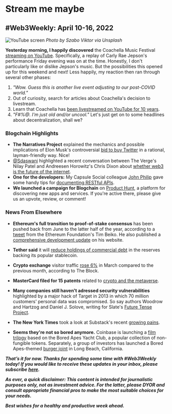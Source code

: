 # Stream me maybe
## #Web3Weekly: April 10-16, 2022

![YouTube screen](https://images.unsplash.com/photo-1540655037529-dec987208707?ixlib=rb-1.2.1&ixid=MnwxMjA3fDB8MHxwaG90by1wYWdlfHx8fGVufDB8fHx8&auto=format&fit=crop&w=3321&q=80)
*Photo by Szabo Viktor via Unsplash*

**Yesterday morning, I happily discovered** the Coachella Music Festival [streaming on YouTube](https://www.youtube.com/coachella). Specifically, a replay of Carly Rae Jepson's performance Friday evening was on at the time.
Honestly, I don't particularly like or dislike Jepson's music. But the possibilities this opened up for this weekend and next!
Less happily, my reaction then ran through several other phases:
1. *"Wow. Guess this is another live event adjusting to our post-COVID world."*
2. Out of curiosity, search for articles about Coachella's decision to livestream.
3. Learn that Coachella has [been livestreamed on YouTube for 10 years](https://variety.com/2022/music/news/coachella-livestream-youtube-watch-online-1235233209/).
4. *"F#%@. I'm just old and/or uncool."*
Let's just get on to some headlines about decentralization, shall we?

### Blogchain Highlights
- **The Narratives Project** explained the mechanics and possible implications of Elon Musk's controversial [bid to buy Twitter](https://blogchain.app/p/elon-musk-s-bid-for-twitter-the-future-of-the-platform/XlQ3Zw3EXc) in a rational, layman-friendly way. Nice!
- [@Sdaswani](https://blogchain.app/id/sdaswani) highlighted a recent conversation between The Verge's Nilay Patel and Andreesen Horowitz's Chris Dixon about [whether web3 is the future of the internet](https://blogchain.app/p/is-web3-the-future-of-the-internet/zgAWEF6rFc).
- **One for the developers:** My Capsule Social colleague [John Philip](https://blogchain.app/id/john) gave some handy tips for [documenting RESTful APIs](https://blogchain.app/p/rest-ful-api-documentation-with-open-api-specification/wCoQWTZooF).
- **We launched a campaign for Blogchain** on [Product Hunt](https://www.producthunt.com/posts/blogchain), a platform for discovering new apps and services. If you're active there, please give us an upvote, review, or comment!

### News From Elsewhere

- **Ethereum's full transition to proof-of-stake consensus** has been pushed back from June to the latter half of the year, according to a [tweet](https://twitter.com/TimBeiko/status/1514010098145759232?ref_src=twsrc%5Etfw%7Ctwcamp%5Etweetembed%7Ctwterm%5E1514010098145759232%7Ctwgr%5E%7Ctwcon%5Es1_&ref_url=https%3A%2F%2Fwww.coindesk.com%2Fbusiness%2F2022%2F04%2F13%2Fethereum-merge-no-longer-expected-in-june%2F) from the Ethereum Foundation's Tim Beiko. He also published a [comprehensive development update](https://tim.mirror.xyz/M_3JZXBkvXnr3W1222WIDo1ipMuFymszjH-FP40CO5c) on his website.

- **Tether said** it will [reduce holdings of commercial debt](https://www.cnbc.com/2022/04/13/tether-to-reduce-commercial-paper-holdings-in-usdt-reserves.html) in the reserves backing its popular stablecoin.

- **Crypto exchange** visitor traffic [rose 6%](https://www.theblockcrypto.com/linked/141331/cryptocurrency-exchange-visitor-traffic-rose-in-march?utm_source=feedly&utm_medium=rss) in March compared to the previous month, according to The Block.

- **MasterCard filed for 15 patents** related to [crypto and the metaverse](https://www.theblockcrypto.com/post/141469/mastercard-files-for-more-than-a-dozen-metaverse-and-crypto-trademarks?utm_source=rss&utm_medium=rss).

- **Many companies still haven't adressed security vulnerabilities** highlighted by a major hack of Target in 2013 in which 70 million customers' personal data was compromised. So say authors Woodrow and Hartzog and Daniel J. Solove, writing for Slate's [Future Tense Project](https://slate.com/technology/2022/04/breached-excerpt-hartzog-solove-target.html).

- **The New York Times** took a look at Substack's recent [growing pains](https://www.nytimes.com/2022/04/13/business/media/substack-growth-newsletters.html).

- **Seems they're not so bored anymore.** Coinbase is launching a [film trilogy](https://www.theblockcrypto.com/linked/141505/coinbase-is-launching-a-bored-apes-themed-film-trilogy) based on the Bored Apes Yacht Club, a popular collection of non-fungible tokens. Separately, a group of investors has launched a Bored Apes-themed [burger joint](https://decrypt.co/97474/bored-ape-yacht-club-themed-burger-joint-debuts-in-california) in Long Beach, California.

_**That’s it for now. Thanks for spending some time with #Web3Weekly today! If you would like to receive these updates in your inbox, please subscribe [here](https://w3w.news).**_

_**As ever, a quick disclaimer: This content is intended for journalistic purposes only, not as investment advice. For the latter, please DYOR and consult appropriate financial pros to make the most suitable choices for your needs.**_

_**Best wishes for a healthy and productive week ahead.**_

